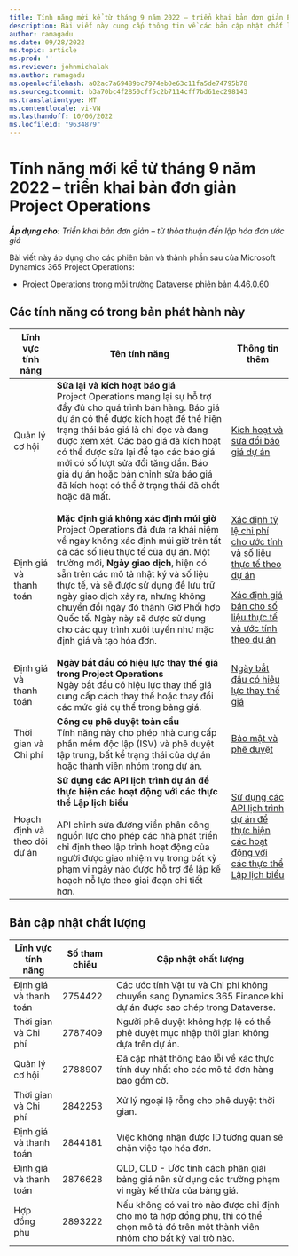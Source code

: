 ```yaml
---
title: Tính năng mới kể từ tháng 9 năm 2022 – triển khai bản đơn giản Project Operations
description: Bài viết này cung cấp thông tin về các bản cập nhật chất lượng có trong lần triển khai bản đơn giản của Microsoft Dynamics 365 Project Operations phát hành vào tháng 9 năm 2022.
author: ramagadu
ms.date: 09/28/2022
ms.topic: article
ms.prod: ''
ms.reviewer: johnmichalak
ms.author: ramagadu
ms.openlocfilehash: a02ac7a69489bc7974eb0e63c11fa5de74795b78
ms.sourcegitcommit: b3a70bc4f2850cff5c2b7114cff7bd61ec298143
ms.translationtype: MT
ms.contentlocale: vi-VN
ms.lasthandoff: 10/06/2022
ms.locfileid: "9634879"
---
```

# <a name="whats-new-september-2022---project-operations-lite-deployment"></a>Tính năng mới kể từ tháng 9 năm 2022 – triển khai bản đơn giản Project Operations

_**Áp dụng cho:** Triển khai bản đơn giản – từ thỏa thuận đến lập hóa đơn ước giá_

Bài viết này áp dụng cho các phiên bản và thành phần sau của Microsoft Dynamics 365 Project Operations:

- Project Operations trong môi trường Dataverse phiên bản 4.46.0.60

## <a name="features-included-in-this-release"></a>Các tính năng có trong bản phát hành này

| Lĩnh vực tính năng | Tên tính năng | Thông tin thêm |
| --- | --- | --- |
| Quản lý cơ hội | **Sửa lại và kích hoạt báo giá**<br>Project Operations mang lại sự hỗ trợ đầy đủ cho quá trình bán hàng. Báo giá dự án có thể được kích hoạt để thể hiện trạng thái báo giá là chỉ đọc và đang được xem xét. Các báo giá đã kích hoạt có thể được sửa lại để tạo các báo giá mới có số lượt sửa đổi tăng dần. Báo giá dự án hoặc bản chỉnh sửa báo giá đã kích hoạt có thể ở trạng thái đã chốt hoặc đã mất. | [Kích hoạt và sửa đổi báo giá dự án](/dynamics365/project-operations/sales/activation-and-revision) |
| Định giá và thanh toán | **Mặc định giá không xác định múi giờ**<br>Project Operations đã đưa ra khái niệm về ngày không xác định múi giờ trên tất cả các số liệu thực tế của dự án. Một trường mới, **Ngày giao dịch**, hiện có sẵn trên các mô tả nhật ký và số liệu thực tế, và sẽ được sử dụng để lưu trữ ngày giao dịch xảy ra, nhưng không chuyển đổi ngày đó thành Giờ Phối hợp Quốc tế. Ngày này sẽ được sử dụng cho các quy trình xuôi tuyến như mặc định giá và tạo hóa đơn. | <p>[Xác định tỷ lệ chi phí cho ước tính và số liệu thực tế theo dự án](/dynamics365/project-operations/pro/pricing-costing/cost-price-resolution-sales)</p><p>[Xác định giá bán cho số liệu thực tế và ước tính theo dự án](/dynamics365/project-operations/pro/pricing-costing/sales-price-resolution-sales)</p> |
| Định giá và thanh toán | **Ngày bắt đầu có hiệu lực thay thế giá trong Project Operations**<br>Ngày bắt đầu có hiệu lực thay thế giá cung cấp cách thay thế hoặc thay đổi các mức giá cụ thể trong bảng giá. | [Ngày bắt đầu có hiệu lực thay thế giá](/dynamics365/project-operations/pricing-costing/dateffective_price_overrides) |
| Thời gian và Chi phí | **Công cụ phê duyệt toàn cầu**<br>Tính năng này cho phép nhà cung cấp phần mềm độc lập (ISV) và phê duyệt tập trung, bất kể trạng thái của dự án hoặc thành viên nhóm trong dự án. | [Bảo mật và phê duyệt](/dynamics365/project-operations/approvals/approvals-security) |
|Hoạch định và theo dõi dự án|**Sử dụng các API lịch trình dự án để thực hiện các hoạt động với các thực thể Lập lịch biểu** </br> </br>API chỉnh sửa đường viền phân công nguồn lực cho phép các nhà phát triển chỉ định theo lập trình hoạt động của người được giao nhiệm vụ trong bất kỳ phạm vi ngày nào được hỗ trợ để lập kế hoạch nỗ lực theo giai đoạn chi tiết hơn.|[Sử dụng các API lịch trình dự án để thực hiện các hoạt động với các thực thể Lập lịch biểu](/dynamics365/project-operations/project-management/schedule-api-preview)|

## <a name="quality-updates"></a>Bản cập nhật chất lượng

| Lĩnh vực tính năng | Số tham chiếu | Cập nhật chất lượng |
| --- | --- | --- |
| Định giá và thanh toán | 2754422 | Các ước tính Vật tư và Chi phí không chuyển sang Dynamics 365 Finance khi dự án được sao chép trong Dataverse. |
| Thời gian và Chi phí | 2787409 | Người phê duyệt không hợp lệ có thể phê duyệt mục nhập thời gian không dựa trên dự án. |
| Quản lý cơ hội | 2788907 | Đã cập nhật thông báo lỗi về xác thực tính duy nhất cho các mô tả đơn hàng bao gồm cờ. |
| Thời gian và Chi phí | 2842253 | Xử lý ngoại lệ rỗng cho phê duyệt thời gian. |
| Định giá và thanh toán | 2844181 | Việc không nhận được ID tương quan sẽ chặn việc tạo hóa đơn. |
| Định giá và thanh toán | 2876628 | QLD, CLD - Ước tính cách phân giải bảng giá nên sử dụng các trường phạm vi ngày kế thừa của bảng giá. |
| Hợp đồng phụ | 2893222 | Nếu không có vai trò nào được chỉ định cho mô tả hợp đồng phụ, thì có thể chọn mô tả đó trên một thành viên nhóm cho bất kỳ vai trò nào. |
